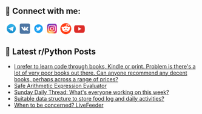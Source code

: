 ## 🔎 Connect with me:
[<img src="https://github.com/bullbesh/bullbesh/blob/main/images/Telegram.png" width="32" height="32" />](https://t.me/bullbesh)
[<img src="https://github.com/bullbesh/bullbesh/blob/main/images/VK.png" width="32" height="32" />](https://vk.com/bullbesh)
[<img src="https://github.com/bullbesh/bullbesh/blob/main/images/Twitter.png" width="32" height="32" />](https://twitter.com/bullbesh1)
[<img src="https://github.com/bullbesh/bullbesh/blob/main/images/Instagram.png" width="32" height="32" />](https://www.instagram.com/bullbesh)
[<img src="https://github.com/bullbesh/bullbesh/blob/main/images/Reddit.png" width="32" height="32" />](https://www.reddit.com/user/bullbesh)
[<img src="https://github.com/bullbesh/bullbesh/blob/main/images/YouTube.png" width="32" height="32" />](https://www.youtube.com/channel/UCtfjRs6uzgq5mfm8S06WTcg)

## 📕 Latest r/Python Posts
<!-- BLOG-POST-LIST:START -->
- [I prefer to learn code through books, Kindle or print. Problem is there&#39;s a lot of very poor books out there. Can anyone recommend any decent books, perhaps across a range of prices?](https://www.reddit.com/r/Python/comments/15vx5mt/i_prefer_to_learn_code_through_books_kindle_or/)
- [Safe Arithmetic Expression Evaluator](https://www.reddit.com/r/Python/comments/15vw439/safe_arithmetic_expression_evaluator/)
- [Sunday Daily Thread: What&#39;s everyone working on this week?](https://www.reddit.com/r/Python/comments/15vvsw8/sunday_daily_thread_whats_everyone_working_on/)
- [Suitable data structure to store food log and daily activities?](https://www.reddit.com/r/Python/comments/15vvaot/suitable_data_structure_to_store_food_log_and/)
- [When to be concerned? LiveFeeder](https://www.reddit.com/r/Python/comments/15vow9j/when_to_be_concerned_livefeeder/)
<!-- BLOG-POST-LIST:END -->
